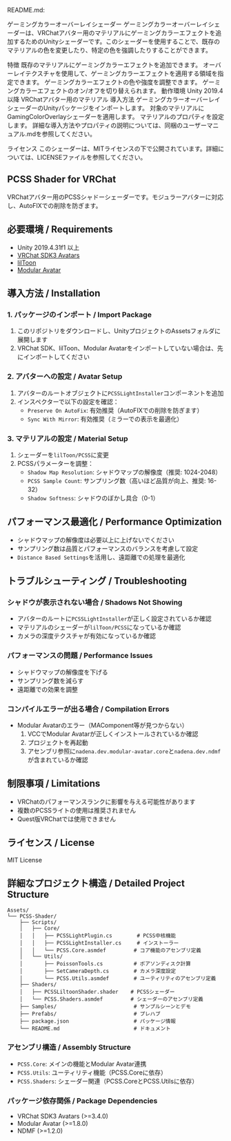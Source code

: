 README.md:

ゲーミングカラーオーバーレイシェーダー
ゲーミングカラーオーバーレイシェーダーは、VRChatアバター用のマテリアルにゲーミングカラーエフェクトを追加するためのUnityシェーダーです。このシェーダーを使用することで、既存のマテリアルの色を変更したり、特定の色を強調したりすることができます。

特徴
既存のマテリアルにゲーミングカラーエフェクトを追加できます。
オーバーレイテクスチャを使用して、ゲーミングカラーエフェクトを適用する領域を指定できます。
ゲーミングカラーエフェクトの色や強度を調整できます。
ゲーミングカラーエフェクトのオン/オフを切り替えられます。
動作環境
Unity 2019.4以降
VRChatアバター用のマテリアル
導入方法
ゲーミングカラーオーバーレイシェーダーのUnityパッケージをインポートします。
対象のマテリアルにGamingColorOverlayシェーダーを適用します。
マテリアルのプロパティを設定します。
詳細な導入方法やプロパティの説明については、同梱のユーザーマニュアル.mdを参照してください。

ライセンス
このシェーダーは、MITライセンスの下で公開されています。詳細については、LICENSEファイルを参照してください。

## PCSS Shader for VRChat

VRChatアバター用のPCSSシャドーシェーダーです。モジュラーアバターに対応し、AutoFIXでの削除を防ぎます。

## 必要環境 / Requirements

- Unity 2019.4.31f1 以上
- [VRChat SDK3 Avatars](https://vrchat.com/home/download)
- [lilToon](https://lilxyzw.github.io/lilToon/#/)
- [Modular Avatar](https://modular-avatar.nadena.dev/)

## 導入方法 / Installation

### 1. パッケージのインポート / Import Package
1. このリポジトリをダウンロードし、UnityプロジェクトのAssetsフォルダに展開します
2. VRChat SDK、lilToon、Modular Avatarをインポートしていない場合は、先にインポートしてください

### 2. アバターへの設定 / Avatar Setup
1. アバターのルートオブジェクトに`PCSSLightInstaller`コンポーネントを追加
2. インスペクターで以下の設定を確認：
   - `Preserve On AutoFix`: 有効推奨（AutoFIXでの削除を防ぎます）
   - `Sync With Mirror`: 有効推奨（ミラーでの表示を最適化）

### 3. マテリアルの設定 / Material Setup
1. シェーダーを`lilToon/PCSS`に変更
2. PCSSパラメーターを調整：
   - `Shadow Map Resolution`: シャドウマップの解像度（推奨: 1024-2048）
   - `PCSS Sample Count`: サンプリング数（高いほど品質が向上、推奨: 16-32）
   - `Shadow Softness`: シャドウのぼかし具合（0-1）

## パフォーマンス最適化 / Performance Optimization

- シャドウマップの解像度は必要以上に上げないでください
- サンプリング数は品質とパフォーマンスのバランスを考慮して設定
- `Distance Based Settings`を活用し、遠距離での処理を最適化

## トラブルシューティング / Troubleshooting

### シャドウが表示されない場合 / Shadows Not Showing
- アバターのルートに`PCSSLightInstaller`が正しく設定されているか確認
- マテリアルのシェーダーが`lilToon/PCSS`になっているか確認
- カメラの深度テクスチャが有効になっているか確認

### パフォーマンスの問題 / Performance Issues
- シャドウマップの解像度を下げる
- サンプリング数を減らす
- 遠距離での効果を調整

### コンパイルエラーが出る場合 / Compilation Errors
- Modular Avatarのエラー（MAComponent等が見つからない）
  1. VCCでModular Avatarが正しくインストールされているか確認
  2. プロジェクトを再起動
  3. アセンブリ参照に`nadena.dev.modular-avatar.core`と`nadena.dev.ndmf`が含まれているか確認

## 制限事項 / Limitations

- VRChatのパフォーマンスランクに影響を与える可能性があります
- 複数のPCSSライトの使用は推奨されません
- Quest版VRChatでは使用できません

## ライセンス / License

MIT License

## 詳細なプロジェクト構造 / Detailed Project Structure

```
Assets/
└── PCSS-Shader/
    ├── Scripts/
    │   ├── Core/
    │   │   ├── PCSSLightPlugin.cs        # PCSS中核機能
    │   │   ├── PCSSLightInstaller.cs     # インストーラー
    │   │   └── PCSS.Core.asmdef         # コア機能のアセンブリ定義
    │   └── Utils/
    │       ├── PoissonTools.cs          # ポアソンディスク計算
    │       ├── SetCameraDepth.cs        # カメラ深度設定
    │       └── PCSS.Utils.asmdef        # ユーティリティのアセンブリ定義
    ├── Shaders/
    │   ├── PCSSLiltoonShader.shader    # PCSSシェーダー
    │   └── PCSS.Shaders.asmdef         # シェーダーのアセンブリ定義
    ├── Samples/                         # サンプルシーンとデモ
    ├── Prefabs/                         # プレハブ
    ├── package.json                     # パッケージ情報
    └── README.md                        # ドキュメント
```

### アセンブリ構造 / Assembly Structure

- `PCSS.Core`: メインの機能とModular Avatar連携
- `PCSS.Utils`: ユーティリティ機能（PCSS.Coreに依存）
- `PCSS.Shaders`: シェーダー関連（PCSS.CoreとPCSS.Utilsに依存）

### パッケージ依存関係 / Package Dependencies

- VRChat SDK3 Avatars (>=3.4.0)
- Modular Avatar (>=1.8.0)
- NDMF (>=1.2.0)